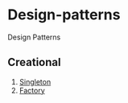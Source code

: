 # Design-patterns
Design Patterns


## Creational

1. [Singleton](./Creational/Singleton/)
2. [Factory](./Creational/Factory/)